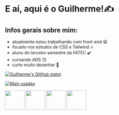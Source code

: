 # E aí, aqui é o Guilherme!✍️

## Infos gerais sobre mim:

- atualmente estou trabalhando com front-end 😃
- focado nos estudos de CSS e Tailwind 🔥
- aluno do terceiro semestre da FATEC ✔️
- cursando ADS 🙃
- curto muito desenhar 🎨

[![Guilherme's GitHub stats](https://github-readme-stats.vercel.app/api?username=Guidll&count_private=true&show_icons=true&theme=react))](https://github.com/Guidll/github-readme-stats)

[![Mais usadas](https://github-readme-stats.vercel.app/api/top-langs/?username=Guidll&layout=compact)](https://github.com/Guidll/github-readme-stats)

<div style="display:inline-block">
  <img style="height:64px" src="https://cdn.jsdelivr.net/gh/devicons/devicon/icons/html5/html5-original-wordmark.svg" />

  <img style="height:64px" src="https://cdn.jsdelivr.net/gh/devicons/devicon/icons/css3/css3-original-wordmark.svg" />

  <img style="height:64px" src="https://cdn.jsdelivr.net/gh/devicons/devicon/icons/tailwindcss/tailwindcss-plain.svg" />

  <img style="height:64px" src="https://cdn.jsdelivr.net/gh/devicons/devicon/icons/python/python-original-wordmark.svg" />
</div>
